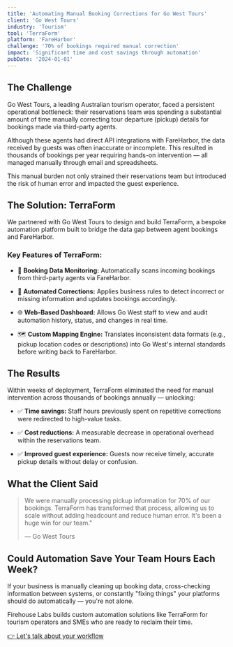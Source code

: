 ```yaml
---
title: 'Automating Manual Booking Corrections for Go West Tours'
client: 'Go West Tours'
industry: 'Tourism'
tool: 'TerraForm'
platform: 'FareHarbor'
challenge: '70% of bookings required manual correction'
impact: 'Significant time and cost savings through automation'
pubDate: '2024-01-01'
---
```


## The Challenge

Go West Tours, a leading Australian tourism operator, faced a persistent operational bottleneck: their reservations team was spending a substantial amount of time manually correcting tour departure (pickup) details for bookings made via third-party agents.

Although these agents had direct API integrations with FareHarbor, the data received by guests was often inaccurate or incomplete. This resulted in thousands of bookings per year requiring hands-on intervention — all managed manually through email and spreadsheets.

This manual burden not only strained their reservations team but introduced the risk of human error and impacted the guest experience.

## The Solution: TerraForm

We partnered with Go West Tours to design and build TerraForm, a bespoke automation platform built to bridge the data gap between agent bookings and FareHarbor.

### Key Features of TerraForm:

- 🧠 **Booking Data Monitoring:** Automatically scans incoming bookings from third-party agents via FareHarbor.

- 🔁 **Automated Corrections:** Applies business rules to detect incorrect or missing information and updates bookings accordingly.

- 🌐 **Web-Based Dashboard:** Allows Go West staff to view and audit automation history, status, and changes in real time.

- 🗺️ **Custom Mapping Engine:** Translates inconsistent data formats (e.g., pickup location codes or descriptions) into Go West's internal standards before writing back to FareHarbor.

## The Results

Within weeks of deployment, TerraForm eliminated the need for manual intervention across thousands of bookings annually — unlocking:

- ✅ **Time savings:** Staff hours previously spent on repetitive corrections were redirected to high-value tasks.

- ✅ **Cost reductions:** A measurable decrease in operational overhead within the reservations team.

- ✅ **Improved guest experience:** Guests now receive timely, accurate pickup details without delay or confusion.

## What the Client Said

> We were manually processing pickup information for 70% of our bookings. TerraForm has transformed that process, allowing us to scale without adding headcount and reduce human error. It's been a huge win for our team."
>
> — Go West Tours

## Could Automation Save Your Team Hours Each Week?

If your business is manually cleaning up booking data, cross-checking information between systems, or constantly "fixing things" your platforms should do automatically — you're not alone.

Firehouse Labs builds custom automation solutions like TerraForm for tourism operators and SMEs who are ready to reclaim their time.

[👉 Let's talk about your workflow](/contact)
